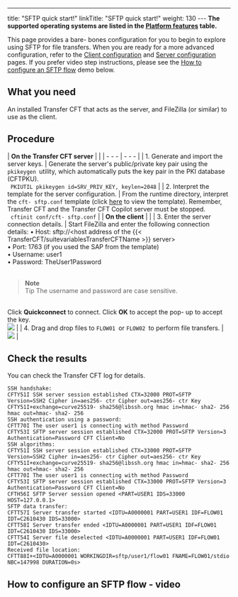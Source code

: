 ---
title: "SFTP quick start!"
linkTitle: "SFTP quick start!"
weight: 130
--- ******The supported operating systems are listed in the [Platform features](../../../datasheet) table.******

This page provides a bare- bones configuration for you to begin to explore using SFTP for file transfers. When you are ready for a more advanced configuration, refer to the [Client configuration](../sftp_client) and [Server configuration](../sftp_server) pages. If you prefer video step instructions, please see the [How to configure an SFTP flow](#How) demo below.

## What you need

An installed Transfer CFT that acts as the server, and FileZilla (or similar) to use as the client.

## Procedure

| **On the Transfer CFT server**  |   |
| - - - | - - - |
| 1. Generate and import the server keys.  | Generate the server's public/private key pair using the <code>pkikeygen </code>utility, which automatically puts the key pair in the PKI database (CFTPKU).<br/> ```  PKIUTIL pkikeygen id=SRV_PRIV_KEY, keylen=2048 ```  |
| 2. Interpret the template for the server configuration.  | From the runtime directory, interpret the <code>cft- sftp.conf</code> template (click [here]() to view the template). Remember, Transfer CFT and the Transfer CFT Copilot server must be stopped.<br/> ```  cftinit conf/cft- sftp.conf ```  |
| **On the client**  |   |
| 3. Enter the server connection details.  | Start FileZilla and enter the following connection details: • Host: sftp://&lt;host address of the {{< TransferCFT/suitevariablesTransferCFTName  >}} server&gt;<br/> • Port: 1763 (if you used the SAP from the template)<br/> • Username: user1<br/> • Password: TheUser1Password<br /> <br/> <blockquote> **Note**<br/> Tip The username and password are case sensitive.<br/> </blockquote><br/> Click **Quickconnect** to connect. Click **OK** to accept the pop- up to accept the key.<br /> ![](/Images/TransferCFT/fz_client_popup.png)  |
| 4. Drag and drop files to <code>FLOW01 </code>or <code>FLOW02 </code>to perform file transfers.  | ![](/Images/TransferCFT/fz_client.png) |

## Check the results

You can check the Transfer CFT log for details.

```
SSH handshake:
CFTY51I SSH server session established CTX=32000 PROT=SFTP Version=SSH2 Cipher in=aes256- ctr Cipher out=aes256- ctr Key
CFTY51I+exchange=curve25519- sha256@libssh.org hmac in=hmac- sha2- 256 hmac out=hmac- sha2- 256
SSH authentication using a password:
CFTT70I The user user1 is connecting with method Password
CFTY53I SFTP server session established CTX=32000 PROT=SFTP Version=3 Authentication=Password CFT Client=No
SSH algorithms:
CFTY51I SSH server session established CTX=33000 PROT=SFTP Version=SSH2 Cipher in=aes256- ctr Cipher out=aes256- ctr Key
CFTY51I+exchange=curve25519- sha256@libssh.org hmac in=hmac- sha2- 256 hmac out=hmac- sha2- 256
CFTT70I The user user1 is connecting with method Password
CFTY53I SFTP server session established CTX=33000 PROT=SFTP Version=3 Authentication=Password CFT Client=No
CFTH56I SFTP Server session opened <PART=USER1 IDS=33000 HOST=127.0.0.1>
SFTP data transfer:
CFTT57I Server transfer started <IDTU=A0000001 PART=USER1 IDF=FLOW01 IDT=C2610430 IDS=33000>
CFTT58I Server transfer ended <IDTU=A0000001 PART=USER1 IDF=FLOW01 IDT=C2610430 IDS=33000>
CFTT54I Server file deselected <IDTU=A0000001 PART=USER1 IDF=FLOW01 IDT=C2610430>
Received file location:
CFTT88I+<IDTU=A0000001 WORKINGDIR=sftp/user1/flow01 FNAME=FLOW01/stdio NBC=147998 DURATION=0s>
```
<span id="How"></span>

## How to configure an SFTP flow - video
